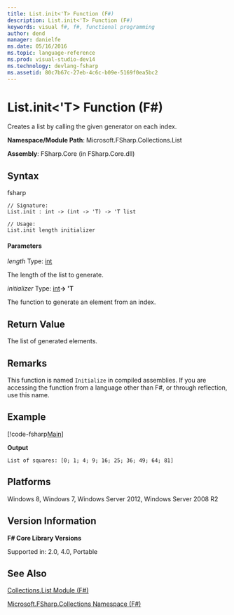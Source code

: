 ```yaml
---
title: List.init<'T> Function (F#)
description: List.init<'T> Function (F#)
keywords: visual f#, f#, functional programming
author: dend
manager: danielfe
ms.date: 05/16/2016
ms.topic: language-reference
ms.prod: visual-studio-dev14
ms.technology: devlang-fsharp
ms.assetid: 80c7b67c-27eb-4c6c-b09e-5169f0ea5bc2 
---
```


# List.init<'T> Function (F#)

Creates a list by calling the given generator on each index.

**Namespace/Module Path**: Microsoft.FSharp.Collections.List

**Assembly**: FSharp.Core (in FSharp.Core.dll)


## Syntax
fsharp
```
// Signature:
List.init : int -> (int -> 'T) -> 'T list

// Usage:
List.init length initializer
```

#### Parameters
*length*
Type: [int](https://msdn.microsoft.com/library/025d5455-3622-4ea5-9573-3ecbd4ee1375)


The length of the list to generate.


*initializer*
Type: [int](https://msdn.microsoft.com/library/025d5455-3622-4ea5-9573-3ecbd4ee1375)**-&gt; 'T**


The function to generate an element from an index.

## Return Value

The list of generated elements.

## Remarks
This function is named `Initialize` in compiled assemblies. If you are accessing the function from a language other than F#, or through reflection, use this name.

## Example


[!code-fsharp[Main](~/samples/snippets/fsharp/lists/snippet46.fs)]

**Output**

```
List of squares: [0; 1; 4; 9; 16; 25; 36; 49; 64; 81]
```

## Platforms
Windows 8, Windows 7, Windows Server 2012, Windows Server 2008 R2

## Version Information
**F# Core Library Versions**

Supported in: 2.0, 4.0, Portable

## See Also
[Collections.List Module &#40;F&#35;&#41;](Collections.List-Module-%5BFSharp%5D.md)

[Microsoft.FSharp.Collections Namespace &#40;F&#35;&#41;](Microsoft.FSharp.Collections-Namespace-%5BFSharp%5D.md)